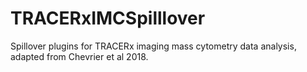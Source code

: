 # TRACERxIMCSpilllover
Spillover plugins for TRACERx imaging mass cytometry data analysis, adapted from Chevrier et al 2018.
